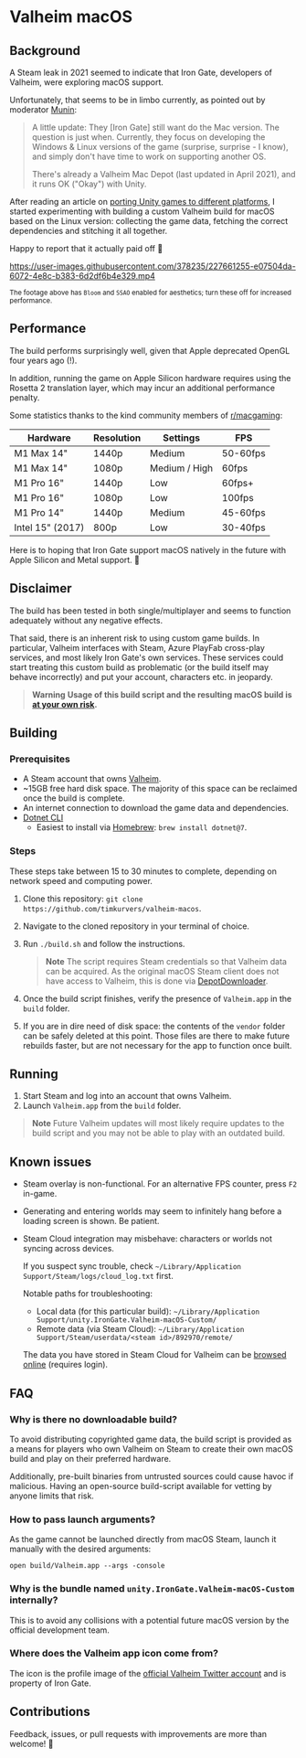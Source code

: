 # Valheim macOS

## Background

A Steam leak in 2021 seemed to indicate that Iron Gate, developers of Valheim, were exploring macOS
support.

Unfortunately, that seems to be in limbo currently, as pointed out by moderator [Munin]:

> A little update: They [Iron Gate] still want do the Mac version. The question is just when. Currently, they focus on developing the Windows & Linux versions of the game (surprise, surprise - I know), and simply don't have time to work on supporting another OS.
>
> There's already a Valheim Mac Depot (last updated in April 2021), and it runs OK ("Okay") with Unity.

After reading an article on [porting Unity games to different platforms], I started experimenting with
building a custom Valheim build for macOS based on the Linux version: collecting the game data, fetching the
correct dependencies and stitching it all together.

Happy to report that it actually paid off 🥳

https://user-images.githubusercontent.com/378235/227661255-e07504da-6072-4e8c-b383-6d2df6b4e329.mp4

<sup>The footage above has `Bloom` and `SSAO` enabled for aesthetics; turn these off for increased performance.</sup>

## Performance

The build performs surprisingly well, given that Apple deprecated OpenGL four years ago (!).

In addition, running the game on Apple Silicon hardware requires using the Rosetta 2 translation layer, which may
incur an additional performance penalty.

Some statistics thanks to the kind community members of [r/macgaming]:

| Hardware         | Resolution    | Settings      | FPS      |
| ---------------- | ------------- | ------------- | -------- |
| M1 Max 14"       | 1440p         | Medium        | 50-60fps |
| M1 Max 14"       | 1080p         | Medium / High | 60fps    |
| M1 Pro 16"       | 1440p         | Low           | 60fps+   |
| M1 Pro 16"       | 1080p         | Low           | 100fps   |
| M1 Pro 14"       | 1440p         | Medium        | 45-60fps |
| Intel 15" (2017) | 800p          | Low           | 30-40fps |

Here is to hoping that Iron Gate support macOS natively in the future with Apple Silicon and Metal support. 🍻

## Disclaimer

The build has been tested in both single/multiplayer and seems to function adequately without any negative
effects.

That said, there is an inherent risk to using custom game builds. In particular, Valheim interfaces with Steam,
Azure PlayFab cross-play services, and most likely Iron Gate's own services. These services could start treating
this custom build as problematic (or the build itself may behave incorrectly) and put your account, characters
etc. in jeopardy.

> __Warning__
> **Usage of this build script and the resulting macOS build is [at your own risk].**

## Building

### Prerequisites

- A Steam account that owns [Valheim].
- ~15GB free hard disk space. The majority of this space can be reclaimed once the build is complete.
- An internet connection to download the game data and dependencies.
- [Dotnet CLI]
  - Easiest to install via [Homebrew]: `brew install dotnet@7`.

### Steps

These steps take between 15 to 30 minutes to complete, depending on network speed and computing power.

1. Clone this repository: `git clone https://github.com/timkurvers/valheim-macos`.
2. Navigate to the cloned repository in your terminal of choice.
3. Run `./build.sh` and follow the instructions.

   > __Note__
   > The script requires Steam credentials so that Valheim data can be acquired. As the original
   > macOS Steam client does not have access to Valheim, this is done via [DepotDownloader].

4. Once the build script finishes, verify the presence of `Valheim.app` in the `build` folder.
5. If you are in dire need of disk space: the contents of the `vendor` folder can be safely deleted at this point.
   Those files are there to make future rebuilds faster, but are not necessary for the app to function once built.

## Running

1. Start Steam and log into an account that owns Valheim.
2. Launch `Valheim.app` from the `build` folder.

> __Note__
> Future Valheim updates will most likely require updates to the build script and you may not be able to
> play with an outdated build.

## Known issues

- Steam overlay is non-functional. For an alternative FPS counter, press `F2` in-game.
- Generating and entering worlds may seem to infinitely hang before a loading screen is shown. Be patient.
- Steam Cloud integration may misbehave: characters or worlds not syncing across devices.

  If you suspect sync trouble, check `~/Library/Application Support/Steam/logs/cloud_log.txt` first.

  Notable paths for troubleshooting:

  - Local data (for this particular build): `~/Library/Application Support/unity.IronGate.Valheim-macOS-Custom/`
  - Remote data (via Steam Cloud): `~/Library/Application Support/Steam/userdata/<steam id>/892970/remote/`

  The data you have stored in Steam Cloud for Valheim can be [browsed online] (requires login).

## FAQ

### Why is there no downloadable build?

To avoid distributing copyrighted game data, the build script is provided as a means for players who own Valheim
on Steam to create their own macOS build and play on their preferred hardware.

Additionally, pre-built binaries from untrusted sources could cause havoc if malicious. Having an open-source
build-script available for vetting by anyone limits that risk.

### How to pass launch arguments?

As the game cannot be launched directly from macOS Steam, launch it manually with the desired arguments:

```shell
open build/Valheim.app --args -console
```

### Why is the bundle named `unity.IronGate.Valheim-macOS-Custom` internally?

This is to avoid any collisions with a potential future macOS version by the official development team.

### Where does the Valheim app icon come from?

The icon is the profile image of the [official Valheim Twitter account] and is property of Iron Gate.

## Contributions

Feedback, issues, or pull requests with improvements are more than welcome! 🙏

[DepotDownloader]: https://github.com/SteamRE/DepotDownloader
[Dotnet CLI]: https://learn.microsoft.com/en-us/dotnet/core/tools/
[Homebrew]: https://brew.sh/
[Munin]: https://steamcommunity.com/app/892970/discussions/2/3192485276070223820/?ctp=68#c3446961485766994098
[Valheim]: https://store.steampowered.com/app/892970/Valheim/
[at your own risk]: LICENSE.md
[browsed online]: https://store.steampowered.com/account/remotestorageapp/?appid=892970
[official Valheim Twitter account]: https://twitter.com/Valheimgame
[porting Unity games to different platforms]: https://www.pcgamingwiki.com/wiki/Engine:Unity/Porting
[r/macgaming]: https://www.reddit.com/r/macgaming/comments/1217lko/valheim_macos_build_script/
